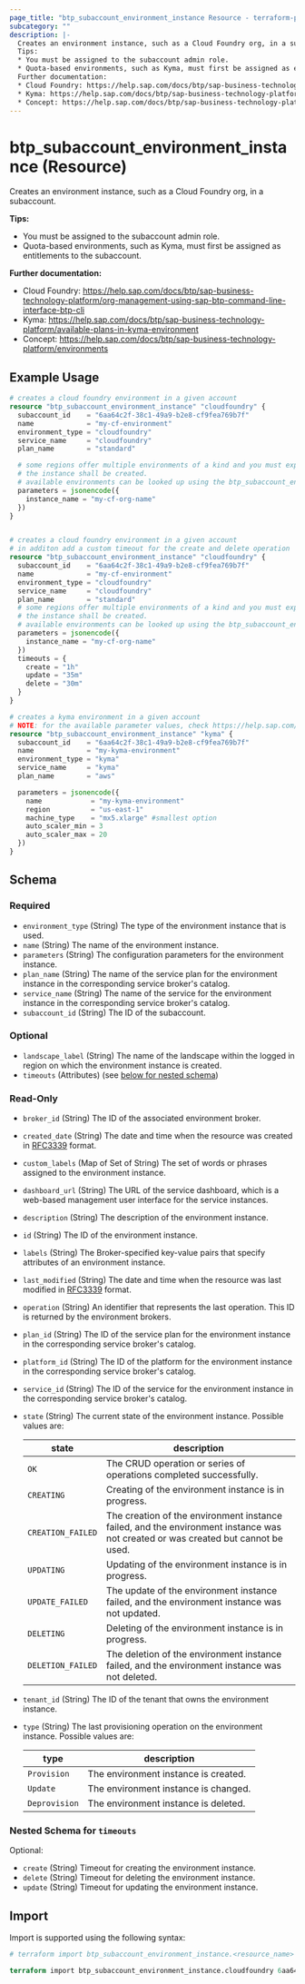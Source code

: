 ```yaml
---
page_title: "btp_subaccount_environment_instance Resource - terraform-provider-btp"
subcategory: ""
description: |-
  Creates an environment instance, such as a Cloud Foundry org, in a subaccount.
  Tips:
  * You must be assigned to the subaccount admin role.
  * Quota-based environments, such as Kyma, must first be assigned as entitlements to the subaccount.
  Further documentation:
  * Cloud Foundry: https://help.sap.com/docs/btp/sap-business-technology-platform/org-management-using-sap-btp-command-line-interface-btp-cli
  * Kyma: https://help.sap.com/docs/btp/sap-business-technology-platform/available-plans-in-kyma-environment
  * Concept: https://help.sap.com/docs/btp/sap-business-technology-platform/environments
---
```


# btp_subaccount_environment_instance (Resource)

Creates an environment instance, such as a Cloud Foundry org, in a subaccount.

__Tips:__
* You must be assigned to the subaccount admin role.
* Quota-based environments, such as Kyma, must first be assigned as entitlements to the subaccount.

__Further documentation:__
* Cloud Foundry: <https://help.sap.com/docs/btp/sap-business-technology-platform/org-management-using-sap-btp-command-line-interface-btp-cli>
* Kyma: <https://help.sap.com/docs/btp/sap-business-technology-platform/available-plans-in-kyma-environment>
* Concept: <https://help.sap.com/docs/btp/sap-business-technology-platform/environments>

## Example Usage

```terraform
# creates a cloud foundry environment in a given account
resource "btp_subaccount_environment_instance" "cloudfoundry" {
  subaccount_id    = "6aa64c2f-38c1-49a9-b2e8-cf9fea769b7f"
  name             = "my-cf-environment"
  environment_type = "cloudfoundry"
  service_name     = "cloudfoundry"
  plan_name        = "standard"

  # some regions offer multiple environments of a kind and you must explicitly select the target environment in which
  # the instance shall be created. 
  # available environments can be looked up using the btp_subaccount_environments datasource
  parameters = jsonencode({
    instance_name = "my-cf-org-name"
  })
}


# creates a cloud foundry environment in a given account
# in additon add a custom timeout for the create and delete operation
resource "btp_subaccount_environment_instance" "cloudfoundry" {
  subaccount_id    = "6aa64c2f-38c1-49a9-b2e8-cf9fea769b7f"
  name             = "my-cf-environment"
  environment_type = "cloudfoundry"
  service_name     = "cloudfoundry"
  plan_name        = "standard"
  # some regions offer multiple environments of a kind and you must explicitly select the target environment in which
  # the instance shall be created. 
  # available environments can be looked up using the btp_subaccount_environments datasource
  parameters = jsonencode({
    instance_name = "my-cf-org-name"
  })
  timeouts = {
    create = "1h"
    update = "35m"
    delete = "30m"
  }
}

# creates a kyma environment in a given account
# NOTE: for the available parameter values, check https://help.sap.com/docs/btp/sap-business-technology-platform/available-plans-in-kyma-environment
resource "btp_subaccount_environment_instance" "kyma" {
  subaccount_id    = "6aa64c2f-38c1-49a9-b2e8-cf9fea769b7f"
  name             = "my-kyma-environment"
  environment_type = "kyma"
  service_name     = "kyma"
  plan_name        = "aws"

  parameters = jsonencode({
    name            = "my-kyma-environment"
    region          = "us-east-1"
    machine_type    = "mx5.xlarge" #smallest option
    auto_scaler_min = 3
    auto_scaler_max = 20
  })
}
```

<!-- schema generated by tfplugindocs -->
## Schema

### Required

- `environment_type` (String) The type of the environment instance that is used.
- `name` (String) The name of the environment instance.
- `parameters` (String) The configuration parameters for the environment instance.
- `plan_name` (String) The name of the service plan for the environment instance in the corresponding service broker's catalog.
- `service_name` (String) The name of the service for the environment instance in the corresponding service broker's catalog.
- `subaccount_id` (String) The ID of the subaccount.

### Optional

- `landscape_label` (String) The name of the landscape within the logged in region on which the environment instance is created.
- `timeouts` (Attributes) (see [below for nested schema](#nestedatt--timeouts))

### Read-Only

- `broker_id` (String) The ID of the associated environment broker.
- `created_date` (String) The date and time when the resource was created in [RFC3339](https://www.ietf.org/rfc/rfc3339.txt) format.
- `custom_labels` (Map of Set of String) The set of words or phrases assigned to the environment instance.
- `dashboard_url` (String) The URL of the service dashboard, which is a web-based management user interface for the service instances.
- `description` (String) The description of the environment instance.
- `id` (String) The ID of the environment instance.
- `labels` (String) The Broker-specified key-value pairs that specify attributes of an environment instance.
- `last_modified` (String) The date and time when the resource was last modified in [RFC3339](https://www.ietf.org/rfc/rfc3339.txt) format.
- `operation` (String) An identifier that represents the last operation. This ID is returned by the environment brokers.
- `plan_id` (String) The ID of the service plan for the environment instance in the corresponding service broker's catalog.
- `platform_id` (String) The ID of the platform for the environment instance in the corresponding service broker's catalog.
- `service_id` (String) The ID of the service for the environment instance in the corresponding service broker's catalog.
- `state` (String) The current state of the environment instance. Possible values are: 

  | state | description | 
  | --- | --- | 
  | `OK` | The CRUD operation or series of operations completed successfully. | 
  | `CREATING` | Creating of the environment instance is in progress. | 
  | `CREATION_FAILED` | The creation of the environment instance failed, and the environment instance was not created or was created but cannot be used. | 
  | `UPDATING` | Updating of the environment instance is in progress. | 
  | `UPDATE_FAILED` | The update of the environment instance failed, and  the environment instance was not updated. | 
  | `DELETING` | Deleting of the environment instance is in progress. | 
  | `DELETION_FAILED` | The deletion of the environment instance failed, and the environment instance was not deleted. |
- `tenant_id` (String) The ID of the tenant that owns the environment instance.
- `type` (String) The last provisioning operation on the environment instance. Possible values are: 

  | type | description | 
  | --- | --- | 
  | `Provision` | The environment instance is created. | 
  | `Update` | The environment instance is changed. | 
  | `Deprovision` | The environment instance is deleted. |

<a id="nestedatt--timeouts"></a>
### Nested Schema for `timeouts`

Optional:

- `create` (String) Timeout for creating the environment instance.
- `delete` (String) Timeout for deleting the environment instance.
- `update` (String) Timeout for updating the environment instance.

## Import

Import is supported using the following syntax:

```terraform
# terraform import btp_subaccount_environment_instance.<resource_name> <subaccount_id>,<environment_instance_id>

terraform import btp_subaccount_environment_instance.cloudfoundry 6aa64c2f-38c1-49a9-b2e8-cf9fea769b7f,FD9BB73F-F663-4284-A50B-D72EC24FC4E1
```
